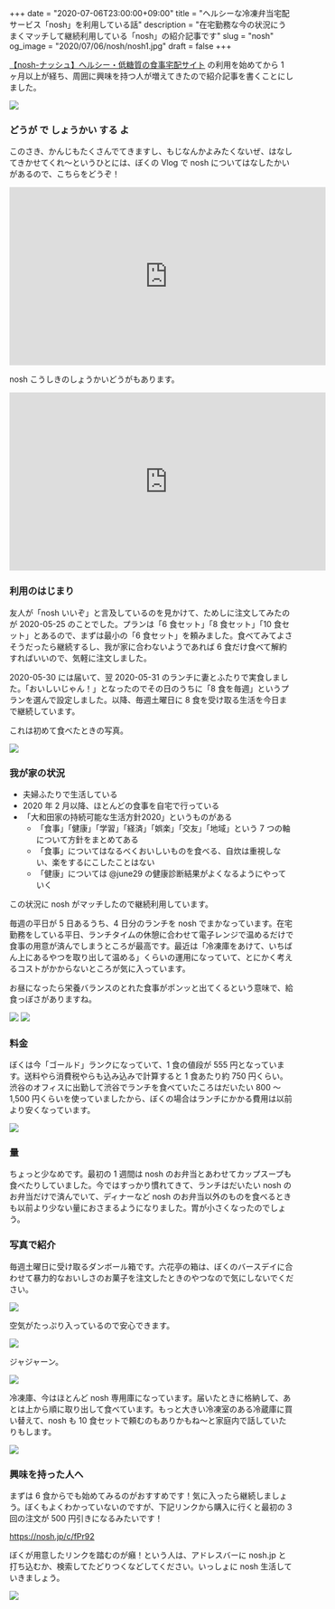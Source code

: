 +++
date = "2020-07-06T23:00:00+09:00"
title = "ヘルシーな冷凍弁当宅配サービス「nosh」を利用している話"
description = "在宅勤務な今の状況にうまくマッチして継続利用している「nosh」の紹介記事です"
slug = "nosh"
og_image = "2020/07/06/nosh/nosh1.jpg"
draft = false
+++

<a href="https://nosh.jp/" title="【nosh-ナッシュ】ヘルシー・低糖質の食事宅配サイト">【nosh-ナッシュ】ヘルシー・低糖質の食事宅配サイト</a> の利用を始めてから 1 ヶ月以上が経ち、周囲に興味を持つ人が増えてきたので紹介記事を書くことにしました。

<img src="nosh1.jpg">

### どうが で しょうかい する よ

このさき、かんじもたくさんでてきますし、もじなんかよみたくないぜ、はなしてきかせてくれ〜というひとには、ぼくの Vlog で nosh についてはなしたかいがあるので、こちらをどうぞ！

<iframe width="560" height="315" src="https://www.youtube.com/embed/HwIxZNGVAcQ" frameborder="0" allow="accelerometer; autoplay; encrypted-media; gyroscope; picture-in-picture" allowfullscreen></iframe>

nosh こうしきのしょうかいどうがもあります。

<iframe width="560" height="315" src="https://www.youtube.com/embed/MbI8fQNydo4" frameborder="0" allow="accelerometer; autoplay; encrypted-media; gyroscope; picture-in-picture" allowfullscreen></iframe>

### 利用のはじまり

友人が「nosh いいぞ」と言及しているのを見かけて、ためしに注文してみたのが 2020-05-25 のことでした。プランは「6 食セット」「8 食セット」「10 食セット」とあるので、まずは最小の「6 食セット」を頼みました。食べてみてよさそうだったら継続するし、我が家に合わないようであれば 6 食だけ食べて解約すればいいので、気軽に注文しました。

2020-05-30 には届いて、翌 2020-05-31 のランチに妻とふたりで実食しました。「おいしいじゃん！」となったのでその日のうちに「8 食を毎週」というプランを選んで設定しました。以降、毎週土曜日に 8 食を受け取る生活を今日まで継続しています。

これは初めて食べたときの写真。

<img src="nosh2.jpg">

### 我が家の状況

- 夫婦ふたりで生活している
- 2020 年 2 月以降、ほとんどの食事を自宅で行っている
- 「大和田家の持続可能な生活方針2020」というものがある
  - 「食事」「健康」「学習」「経済」「娯楽」「交友」「地域」という 7 つの軸について方針をまとめてある
  - 「食事」についてはなるべくおいしいものを食べる、自炊は重視しない、楽をするにこしたことはない
  - 「健康」については @june29 の健康診断結果がよくなるようにやっていく

この状況に nosh がマッチしたので継続利用しています。

毎週の平日が 5 日あるうち、4 日分のランチを nosh でまかなっています。在宅勤務をしている平日、ランチタイムの休憩に合わせて電子レンジで温めるだけで食事の用意が済んでしまうところが最高です。最近は「冷凍庫をあけて、いちばん上にあるやつを取り出して温める」くらいの運用になっていて、とにかく考えるコストがかからないところが気に入っています。

お昼になったら栄養バランスのとれた食事がポンッと出てくるという意味で、給食っぽさがありますね。

<img src="nosh3.jpg">

<img src="nosh4.jpg">

### 料金

ぼくは今「ゴールド」ランクになっていて、1 食の値段が 555 円となっています。送料やら消費税やらも込み込みで計算すると 1 食あたり約 750 円くらい。渋谷のオフィスに出勤して渋谷でランチを食べていたころはだいたい 800 〜 1,500 円くらいを使っていましたから、ぼくの場合はランチにかかる費用は以前より安くなっています。

<img src="rank.png">

### 量

ちょっと少なめです。最初の 1 週間は nosh のお弁当とあわせてカップスープも食べたりしていました。今ではすっかり慣れてきて、ランチはだいたい nosh のお弁当だけで済んでいて、ディナーなど nosh のお弁当以外のものを食べるときも以前より少ない量におさまるようになりました。胃が小さくなったのでしょう。

### 写真で紹介

毎週土曜日に受け取るダンボール箱です。六花亭の箱は、ぼくのバースデイに合わせて暴力的なおいしさのお菓子を注文したときのやつなので気にしないでください。

<img src="nosh5.jpg">

空気がたっぷり入っているので安心できます。

<img src="nosh6.jpg">

ジャジャーン。

<img src="nosh7.jpg">

冷凍庫、今はほとんど nosh 専用庫になっています。届いたときに格納して、あとは上から順に取り出して食べています。もっと大きい冷凍室のある冷蔵庫に買い替えて、nosh も 10 食セットで頼むのもありかもね〜と家庭内で話していたりもします。

<img src="nosh8.jpg">

### 興味を持った人へ

まずは 6 食からでも始めてみるのがおすすめです！気に入ったら継続しましょう。ぼくもよくわかっていないのですが、下記リンクから購入に行くと最初の 3 回の注文が 500 円引きになるみたいです！

https://nosh.jp/c/fPr92

ぼくが用意したリンクを踏むのが癪！という人は、アドレスバーに nosh.jp と打ち込むか、検索してたどりつくなどしてください。いっしょに nosh 生活していきましょう。

<img src="nosh9.jpg">

